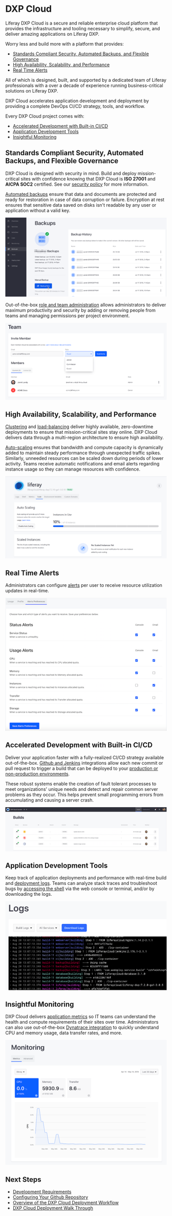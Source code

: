 # DXP Cloud

Liferay DXP Cloud is a secure and reliable enterprise cloud platform that provides the infrastructure and tooling necessary to simplify, secure, and deliver amazing applications on Liferay DXP.

Worry less and build more with a platform that provides:

* [Standards Compliant Security, Automated Backups, and Flexible Governance](#standards-compliant-security-automated-backups-and-flexible-governance)
* [High Availability, Scalability, and Performance](#high-availability-scalability-and-performance)
* [Real Time Alerts](#real-time-alerts)

All of which is designed, built, and supported by a dedicated team of Liferay professionals with a over a decade of experience running business-critical solutions on Liferay DXP.

DXP Cloud accelerates application development and deployment by providing a complete DevOps CI/CD strategy, tools, and workflow.

Every DXP Cloud project comes with:

* [Accelerated Development with Built-in CI/CD](#accelerated-development-with-built-in-ci/cd)
* [Application Development Tools](#application-development-tools)
* [Insightful Monitoring](#insightful-monitoring)

## Standards Compliant Security, Automated Backups, and Flexible Governance

DXP Cloud is designed with security in mind. Build and deploy mission-critical sites with confidence knowing that DXP Cloud is **ISO 27001** and **AICPA SOC2** certified. See our [security policy](https://www.liferay.com/documents/10182/3292406/Liferay+DXP+Cloud+Data+Security+and+Protection.pdf/78ce7065-9787-1fb2-9c7b-6d7c13f4a3e6?t=1564674972483) for more information.

[Automated backups](./platform-services/backup-service.md) ensure that data and documents are protected and ready for restoration in case of data corruption or failure. Encryption at rest ensures that sensitive data saved on disks isn't readable by any user or application without a valid key.

![Figure 3: DXP Cloud's backup service preserves and protects your data.](./welcome-to-dxp-cloud/images/01.png)

Out-of-the-box [role and team administration](./manage-and-optimize/team-collaboration-and-access-control.md) allows administrators to deliver maximum productivity and security by adding or removing people from teams and managing permissions per project environment.

![Figure 4: Manage your project's team members, including their permissions.](./welcome-to-dxp-cloud/images/02.png)

## High Availability, Scalability, and Performance

[Clustering](./using-the-liferay-dxp-service/setting-up-clustering-in-dxp-cloud.md) and [load-balancing](./infrastructure-and-operations/networking/load-balancer.md) deliver highly available, zero-downtime deployments to ensure that mission-critical sites stay online. DXP Cloud delivers data through a multi-region architecture to ensure high availability.

[Auto-scaling](./manage-and-optimize/auto-scaling.md) ensures that bandwidth and compute capacity is dynamically added to maintain steady performance through unexpected traffic spikes. Similarly, unneeded resources can be scaled down during periods of lower activity. Teams receive automatic notifications and email alerts regarding instance usage so they can manage resources with confidence.

![Figure 5: Auto-scale your servers to meet demand.](./welcome-to-dxp-cloud/images/03.png)

## Real Time Alerts

Administrators can configure [alerts](./manage-and-optimize/real-time-alerts.md) per user to receive resource utilization updates in real-time.

![Figure 6: Administrators can configure real-time alerts.](./welcome-to-dxp-cloud/images/04.png)

## Accelerated Development with Built-in CI/CD

Deliver your application faster with a fully-realized CI/CD strategy available out-of-the-box. [Github and Jenkins](./platform-services/continuous-integration.md) integrations allow each new commit or pull request to trigger a build that can be deployed to your [production or non-production environments](./getting-started/understanding-dxp-cloud-environments.md).

These robust systems enable the creation of fault tolerant processes to meet organizations' unique needs and detect and repair common server problems as they occur. This helps prevent small programming errors from accumulating and causing a server crash.

![Figure 7: View, manage, and deploy your builds from a central location.](./welcome-to-dxp-cloud/images/05.png)

## Application Development Tools

Keep track of application deployments and performance with real-time build and [deployment logs](./troubleshooting/log-management.md). Teams can analyze stack traces and troubleshoot bugs by [accessing the shell](./troubleshooting/shell-access.md) via the web console or terminal, and/or by downloading the logs.

![Figure 8: Real-time build and deployment logs help you solve problems with your applications.](./welcome-to-dxp-cloud/images/06.png)

## Insightful Monitoring

DXP Cloud delivers [application metrics](./manage-and-optimize/application-metrics.md) so IT teams can understand the health and compute requirements of their sites over time. Administrators can also use out-of-the-box [Dynatrace integration](./manage-and-optimize/application-metrics.md#advanced-application-metrics-on-production) to quickly understand CPU and memory usage, data transfer rates, and more.

![Figure 9: Use a variety of metrics to keep tabs on your DXP Cloud services, including your Liferay DXP instances.](./welcome-to-dxp-cloud/images/07.png)

## Next Steps

* [Development Requirements](./getting-started/development-requirements.md)
* [Configuring Your Github Repository](./getting-started/configuring-your-github-repository.md)
* [Overview of the DXP Cloud Deployment Workflow](./build-and-deploy/overview-of-the-dxp-cloud-deployment-workflow.md)
* [DXP Cloud Deployment Walk Through](./build-and-deploy/walking-through-the-deployment-life-cycle.md)
